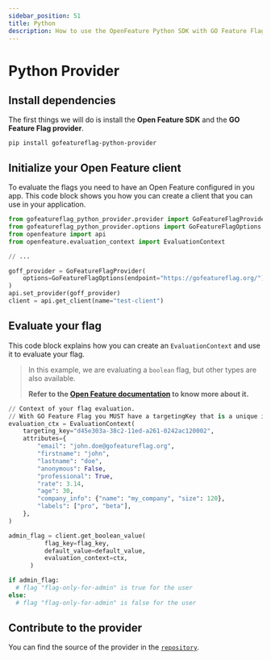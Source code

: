 ```yaml
---
sidebar_position: 51
title: Python
description: How to use the OpenFeature Python SDK with GO Feature Flag
---
```


# Python Provider

## Install dependencies

The first things we will do is install the **Open Feature SDK** and the **GO Feature Flag provider**.

```shell
pip install gofeatureflag-python-provider
```

## Initialize your Open Feature client

To evaluate the flags you need to have an Open Feature configured in you app.
This code block shows you how you can create a client that you can use in your application.

```python
from gofeatureflag_python_provider.provider import GoFeatureFlagProvider
from gofeatureflag_python_provider.options import GoFeatureFlagOptions
from openfeature import api
from openfeature.evaluation_context import EvaluationContext

// ...

goff_provider = GoFeatureFlagProvider(
    options=GoFeatureFlagOptions(endpoint="https://gofeatureflag.org/")
)
api.set_provider(goff_provider)
client = api.get_client(name="test-client")
```

## Evaluate your flag

This code block explains how you can create an `EvaluationContext` and use it to evaluate your flag.


> In this example, we are evaluating a `boolean` flag, but other types are also available.
>
> **Refer to the [Open Feature documentation](https://docs.openfeature.dev/docs/reference/concepts/evaluation-api#basic-evaluation) to know more about it.**

```python
// Context of your flag evaluation.
// With GO Feature Flag you MUST have a targetingKey that is a unique identifier of the user.
evaluation_ctx = EvaluationContext(
    targeting_key="d45e303a-38c2-11ed-a261-0242ac120002",
    attributes={
        "email": "john.doe@gofeatureflag.org",
        "firstname": "john",
        "lastname": "doe",
        "anonymous": False,
        "professional": True,
        "rate": 3.14,
        "age": 30,
        "company_info": {"name": "my_company", "size": 120},
        "labels": ["pro", "beta"],
    },
)

admin_flag = client.get_boolean_value(
          flag_key=flag_key,
          default_value=default_value,
          evaluation_context=ctx,
      )

if admin_flag:
  # flag "flag-only-for-admin" is true for the user
else:
  # flag "flag-only-for-admin" is false for the user
```

## Contribute to the provider
You can find the source of the provider in the [`repository`](https://github.com/thomaspoignant/go-feature-flag/tree/main/openfeature/providers/python-provider).
